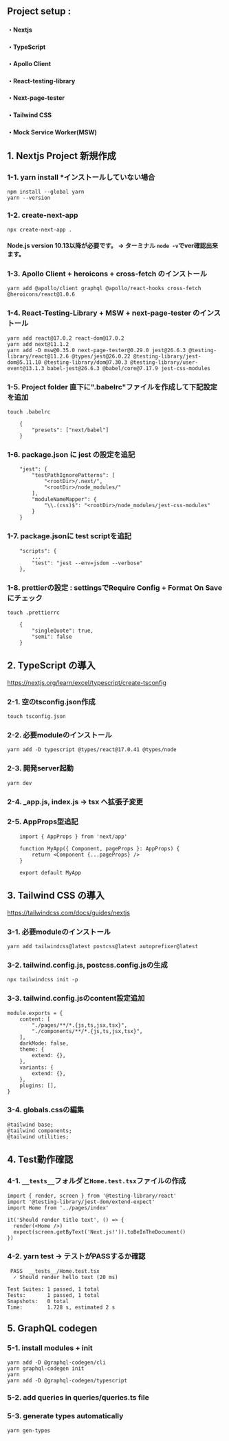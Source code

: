 ## Project setup : 
#### ・Nextjs
#### ・TypeScript
#### ・Apollo Client
#### ・React-testing-library
#### ・Next-page-tester
#### ・Tailwind CSS
#### ・Mock Service Worker(MSW)

## 1. Nextjs Project 新規作成
### 1-1. yarn install *インストールしていない場合
    npm install --global yarn
    yarn --version
### 1-2.  create-next-app
    npx create-next-app .
#### Node.js version 10.13以降が必要です。 -> ターミナル `node -v`でver確認出来ます。
### 1-3.  Apollo Client + heroicons + cross-fetch のインストール
    yarn add @apollo/client graphql @apollo/react-hooks cross-fetch @heroicons/react@1.0.6
### 1-4.  React-Testing-Library + MSW + next-page-tester のインストール
    yarn add react@17.0.2 react-dom@17.0.2
    yarn add next@11.1.2
    yarn add -D msw@0.35.0 next-page-tester@0.29.0 jest@26.6.3 @testing-library/react@11.2.6 @types/jest@26.0.22 @testing-library/jest-dom@5.11.10 @testing-library/dom@7.30.3 @testing-library/user-event@13.1.3 babel-jest@26.6.3 @babel/core@7.17.9 jest-css-modules
### 1-5.  Project folder 直下に".babelrc"ファイルを作成して下記設定を追加
    touch .babelrc
~~~
    {
        "presets": ["next/babel"]
    }
~~~
### 1-6.  package.json に jest の設定を追記
~~~
    "jest": {
        "testPathIgnorePatterns": [
            "<rootDir>/.next/",
            "<rootDir>/node_modules/"
        ],
        "moduleNameMapper": {
            "\\.(css)$": "<rootDir>/node_modules/jest-css-modules"
        }
    }
~~~
### 1-7.  package.jsonに test scriptを追記
~~~
    "scripts": {
        ...
        "test": "jest --env=jsdom --verbose"
    },
~~~
### 1-8.  prettierの設定 : settingsでRequire Config + Format On Saveにチェック
    touch .prettierrc
~~~
    {
        "singleQuote": true,
        "semi": false
    }
~~~  
## 2. TypeScript の導入
https://nextjs.org/learn/excel/typescript/create-tsconfig
### 2-1. 空のtsconfig.json作成
    touch tsconfig.json
### 2-2. 必要moduleのインストール
    yarn add -D typescript @types/react@17.0.41 @types/node
### 2-3. 開発server起動
    yarn dev
### 2-4. _app.js, index.js -> tsx へ拡張子変更
### 2-5. AppProps型追記
~~~
    import { AppProps } from 'next/app'

    function MyApp({ Component, pageProps }: AppProps) {
        return <Component {...pageProps} />
    }

    export default MyApp
~~~

## 3. Tailwind CSS の導入
https://tailwindcss.com/docs/guides/nextjs
### 3-1. 必要moduleのインストール
    yarn add tailwindcss@latest postcss@latest autoprefixer@latest
### 3-2. tailwind.config.js, postcss.config.jsの生成
    npx tailwindcss init -p
### 3-3. tailwind.config.jsのcontent設定追加
~~~
module.exports = {
    content: [
        "./pages/**/*.{js,ts,jsx,tsx}",
        "./components/**/*.{js,ts,jsx,tsx}",
    ],
    darkMode: false,
    theme: {
        extend: {},
    },
    variants: {
        extend: {},
    },
    plugins: [],
}
~~~
### 3-4. globals.cssの編集
~~~
@tailwind base;
@tailwind components;
@tailwind utilities;
~~~
## 4. Test動作確認
### 4-1. `__tests__`フォルダと`Home.test.tsx`ファイルの作成
~~~
import { render, screen } from '@testing-library/react'
import '@testing-library/jest-dom/extend-expect'
import Home from '../pages/index'

it('Should render title text', () => {
  render(<Home />)
  expect(screen.getByText('Next.js!')).toBeInTheDocument()
})
~~~
### 4-2. yarn test -> テストがPASSするか確認
~~~
 PASS  __tests__/Home.test.tsx
  ✓ Should render hello text (20 ms)

Test Suites: 1 passed, 1 total
Tests:       1 passed, 1 total
Snapshots:   0 total
Time:        1.728 s, estimated 2 s
~~~
## 5. GraphQL codegen
### 5-1.  install modules + init
    yarn add -D @graphql-codegen/cli
    yarn graphql-codegen init
    yarn
    yarn add -D @graphql-codegen/typescript
### 5-2.  add queries in queries/queries.ts file
### 5-3.  generate types automatically
    yarn gen-types
